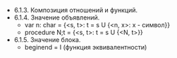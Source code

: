 + 6.1.3. Композиция отношений и функций.
+ 6.1.4. Значение объявлений.
    + var n: char = {<s, t>: t =  s U {<n, x>: x - символ}}
    + procedure N;t = {<s, t>: t = s U {<N, t>}}
+ 6.1.5. Значение блока.
    + beginend = I (функция эквивалентности)